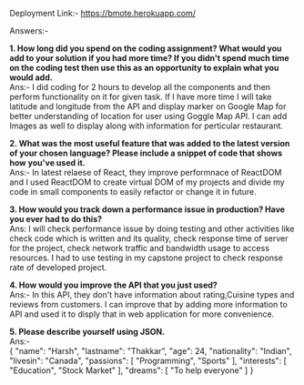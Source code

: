 Deployment Link:- https://bmote.herokuapp.com/

Answers:-

<b>1. How long did you spend on the coding assignment? What would you add to your solution if you had more time? If you didn't spend much time on the coding test then use this as an opportunity to explain what you would add.</b>
<br>
Ans:- I did coding for 2 hours to develop all the components and then perform functionality on it for given task. If I have more time I will take latitude and longitude from the API and display marker on Google Map for better understanding of location for user using Goggle Map API. I can add Images as well to display along with information for perticular restaurant. 

<b>2. What was the most useful feature that was added to the latest version of your chosen language? Please include a snippet of code that shows how you've used it.</b>
<br>
Ans:- In latest relaese of React, they improve performnace of ReactDOM and I used ReactDOM to create virtual DOM of my projects and divide my code in small components to easily refactor or change it in future.

<b>3. How would you track down a performance issue in production? Have you ever had to do this?</b>
<br>
Ans: I will check performance issue by doing testing and other activities like check code which is written and its quality, check response time of server for the project, check network traffic and bandwidth usage to access resources. I had to use testing in my capstone project to check response rate of developed project.

<b>4. How would you improve the API that you just used?</b>
<br>
Ans:- In this API, they don't have information about rating,Cuisine types and reviews from customers. I can improve that by adding more information to API and used it to disply that in web application for more convenience.

<b>5. Please describe yourself using JSON.</b>
<br>
Ans:-
<br>
{
  "name": "Harsh",
  "lastname": "Thakkar",
  "age": 24,
  "nationality": "Indian",
  "livesin": "Canada",
  "passions": [
    "Programming",
    "Sports"
  ],
  "interests": [
    "Education",
    "Stock Market"
  ],
  "dreams": [
    "To help everyone"
  ]
}

